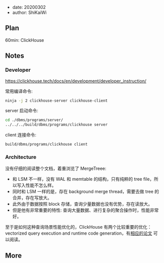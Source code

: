 - date: 20200302 
- author: ShiKaiWi

## Plan
60min: ClickHouse

## Notes
### Developer
https://clickhouse.tech/docs/en/development/developer_instruction/

常用编译命令:
```bash
ninja -j 2 clickhouse-server clickhouse-client
```

server 启动命令:
```bash
cd ./dbms/programs/server/
../../../build/dbms/programs/clickhouse server
```

client 连接命令:
```bash
build/dbms/programs/clickhouse client
```

### Architecture
没有仔细的阅读整个文档，着重浏览了 MergeTreee:
- 和 LSM 不一样，没有 WAL 和 memtable 的结构，只有纯粹的 tree file，所以写入性能不怎么样。
- 同时和 LSM 一样的是，存在 background merge thread，需要去做 tree 的合并，存在写放大。
- 此外由于数据按照 block 存储，查询少量数据也没有优势，存在读放大。
- 但是他有非常重要的特性: 查询大量数据、进行复杂的聚合操作时，性能非常好。

至于是如何这种查询场景性能优化的，ClickHouse 有两个比较重要的优化：vectorized query execution and runtime code generation，有[相应的论文](./Resources/p5-sompolski.pdf) 可以阅读。

## More

